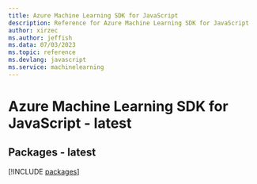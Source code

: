 ```yaml
---
title: Azure Machine Learning SDK for JavaScript
description: Reference for Azure Machine Learning SDK for JavaScript
author: xirzec
ms.author: jeffish
ms.data: 07/03/2023
ms.topic: reference
ms.devlang: javascript
ms.service: machinelearning
---
```

# Azure Machine Learning SDK for JavaScript - latest
## Packages - latest
[!INCLUDE [packages](machine-learning-index.md)]